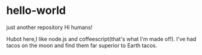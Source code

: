 # hello-world
just another repository
Hi humans!

Hubot here,I like node.js and coffeescript(that's what I'm made of!).
I've had tacos on the moon and find them far superior to Earth tacos.

